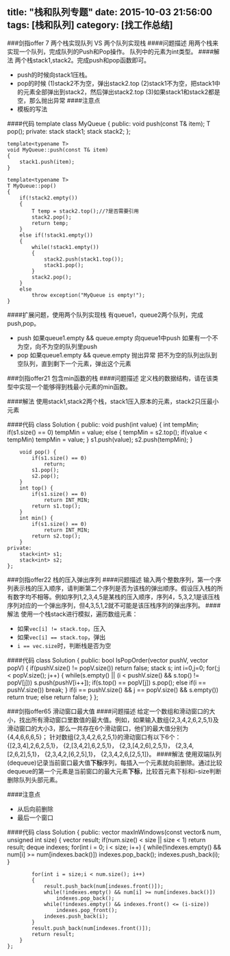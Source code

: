 title: "栈和队列专题"
date: 2015-10-03 21:56:00
tags: [栈和队列]
category: [找工作总结]
---

###剑指offer 7 两个栈实现队列 VS 两个队列实现栈
####问题描述
用两个栈来实现一个队列，完成队列的Push和Pop操作。 队列中的元素为int类型。
####解法
两个栈stack1,stack2。完成push和pop函数即可。
- push的时候向stack1压栈。
- pop的时候
(1)stack2不为空，弹出stack2.top 
(2)stack1不为空，把stack1中的元素全部弹出到stack2，然后弹出stack2.top 
(3)如果stack1和stack2都是空，那么抛出异常
####注意点
- 模板的写法

####代码
	template<typename T>
	class MyQueue
	{
	public:
		void push(const T& item);
		T pop();
	private:
		stack<T> stack1;
		stack<T> stack2;
	};
	
	template<typename T>
	void MyQueue::push(const T& item)
	{
		stack1.push(item);
	}
	
	template<typename T>
	T MyQueue::pop()
	{
		if(!stack2.empty())
		{
			T temp = stack2.top();//?是否需要引用
			stack2.pop();
			return temp;
		}
		else if(!stack1.empty())
		{
			while(!stack1.empty())
			{
				stack2.push(stack1.top());
				stack1.pop();
			}
			stack2.pop();
		}
		else
			throw exception("MyQueue is empty!");
	}

####扩展问题，使用两个队列实现栈
有queue1，queue2两个队列，完成push,pop。
- push
如果queue1.empty && queue.empty 向queue1中push
如果有一个不为空，向不为空的队列里push
- pop
如果queue1.empty && queue.empty 抛出异常
把不为空的队列出队到空队列，直到剩下一个元素，弹出这个元素

###剑指offer21 包含min函数的栈
####问题描述
定义栈的数据结构，请在该类型中实现一个能够得到栈最小元素的min函数。

####解法
使用stack1,stack2两个栈，stack1压入原本的元素，stack2只压最小元素

####代码
	class Solution {
	public:
	    void push(int value) {
	        int tempMin;
	        if(s1.size() == 0)
	            tempMin = value;
	        else
	        {
	            tempMin = s2.top();
	            if(value < tempMin)
	                tempMin = value;
	        }
	        s1.push(value);
	        s2.push(tempMin);
	    }
	     
	    void pop() {
	        if(s1.size() == 0)
	            return;
	        s1.pop();
	        s2.pop();
	    }
	    int top() {
	        if(s1.size() == 0)
	            return INT_MIN;
	        return s1.top();
	    }
	    int min() {
	        if(s1.size() == 0)
	            return INT_MIN;
	        return s2.top();
	    }
	private:
	    stack<int> s1;
	    stack<int> s2;
	};

###剑指offer22 栈的压入弹出序列
####问题描述
输入两个整数序列，第一个序列表示栈的压入顺序，请判断第二个序列是否为该栈的弹出顺序。假设压入栈的所有数字均不相等。例如序列1,2,3,4,5是某栈的压入顺序，序列4，5,3,2,1是该压栈序列对应的一个弹出序列，但4,3,5,1,2就不可能是该压栈序列的弹出序列。
####解法
使用一个栈stack进行模拟，遍历数组元素：
- 如果`vec[i] != stack.top`，压入
- 如果`vec[i] == stack.top`，弹出
- `i == vec.size`时，判断栈是否为空

####代码
	class Solution {
	public:
	    bool IsPopOrder(vector<int> pushV, vector<int> popV) {
	        if(pushV.size() != popV.size())
	            return false;
	        stack<int> s;
	        int i=0,j=0;
	        for(;j < popV.size(); j++)
	        {
	            while(s.empty() || (i < pushV.size() && s.top() != popV[j]))
	                s.push(pushV[i++]);
	            if(s.top() == popV[j])
	                s.pop();
	            else if(i == pushV.size())
	                break;
	        }
	        if(i == pushV.size() && j == popV.size() && s.empty())
	            return true;
	        else
	            return false;
	    }
	};

###剑指offer65 滑动窗口最大值
####问题描述
给定一个数组和滑动窗口的大小，找出所有滑动窗口里数值的最大值。例如，如果输入数组{2,3,4,2,6,2,5,1}及滑动窗口的大小3，那么一共存在6个滑动窗口，他们的最大值分别为{4,4,6,6,6,5}； 针对数组{2,3,4,2,6,2,5,1}的滑动窗口有以下6个： {[2,3,4],2,6,2,5,1}， {2,[3,4,2],6,2,5,1}， {2,3,[4,2,6],2,5,1}， {2,3,4,[2,6,2],5,1}， {2,3,4,2,[6,2,5],1}， {2,3,4,2,6,[2,5,1]}。
####解法
使用双端队列(dequeue)记录当前窗口最大值**下标**序列，每插入一个元素就向前删除。通过比较dequeue的第一个元素是当前窗口的最大元素**下标**，比较首元素下标和i-size判断删除队列头部元素。

####注意点
- 从后向前删除
- 最后一个窗口

####代码
	class Solution {
	public:
	    vector<int> maxInWindows(const vector<int>& num, unsigned int size)
	    {
	        vector<int> result;
	        if(num.size() < size || size < 1)
	            return result;
	        deque<int> indexes;
	        for(int i = 0; i < size; i++)
	        {
	            while(!indexes.empty() && num[i] >= num[indexes.back()])
	                indexes.pop_back();
	            indexes.push_back(i);
	        }
	         
	        for(int i = size;i < num.size(); i++)
	        {
	            result.push_back(num[indexes.front()]);
	            while(!indexes.empty() && num[i] >= num[indexes.back()])
	                indexes.pop_back();
	            while(!indexes.empty() && indexes.front() <= (i-size))
	                indexes.pop_front();
	            indexes.push_back(i);
	        }
	        result.push_back(num[indexes.front()]);
	        return result;
	    }
	};
